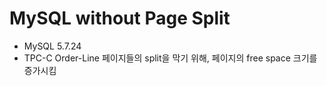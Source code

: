 # MySQL without Page Split

- MySQL 5.7.24
- TPC-C Order-Line 페이지들의 split을 막기 위해, 페이지의 free space 크기를 증가시킴

